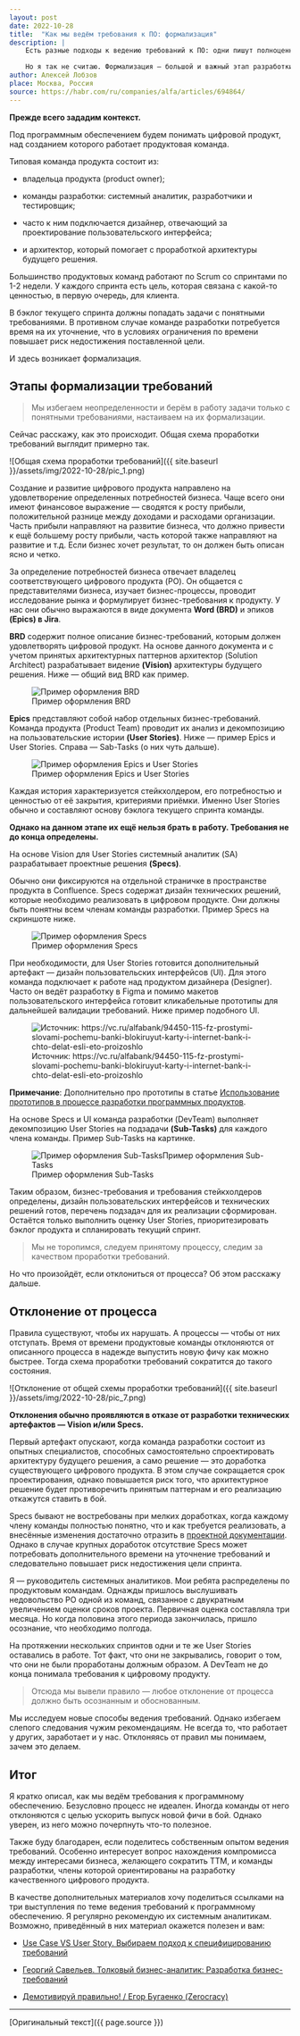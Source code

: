 ```yaml
---
layout: post
date: 2022-10-28
title:  "Как мы ведём требования к ПО: формализация"
description: |
    Есть разные подходы к ведению требований к ПО: одни пишут полноценные сценарии использования, другие выбирают пользовательские истории, а третьи — вообще избегают формализации требований, считая это пустой тратой времени.<br><br>

    Но я так не считаю. Формализация — большой и важный этап разработки требований. В статье об этом расскажу: как происходит ведение требований у нас, какие этапы мы проходим, каких правил придерживаемся и что будет, если отклоняться от правил. Если вы системный или бизнес-аналитик, владелец продукта или просто работаете с требованиями к программному обеспечению, то эта статья для вас.
author: Алексей Лобзов
place: Москва, Россия
source: https://habr.com/ru/companies/alfa/articles/694864/
---
```


**Прежде всего зададим контекст.**

Под программным обеспечением будем понимать цифровой продукт, над созданием которого работает продуктовая команда. 

Типовая команда продукта состоит из:

* владельца продукта (product owner);

* команды разработки: системный аналитик, разработчики и тестировщик;

* часто к ним подключается дизайнер, отвечающий за проектирование пользовательского интерфейса;

* и архитектор, который помогает с проработкой архитектуры будущего решения.

Большинство продуктовых команд работают по Scrum со спринтами по 1-2 недели. У каждого спринта есть цель, которая связана с какой-то ценностью, в первую очередь, для клиента.

В бэклог текущего спринта должны попадать задачи с понятными требованиями. В противном случае команде разработки потребуется время на их уточнение, что в условиях ограничения по времени повышает риск недостижения поставленной цели.

И здесь возникает формализация.

## Этапы формализации требований

> Мы избегаем неопределенности и берём в работу задачи только с понятными требованиями, настаиваем на их формализации.

Сейчас расскажу, как это происходит. Общая схема проработки требований выглядит примерно так.

![Общая схема проработки требований]({{ site.baseurl }}/assets/img/2022-10-28/pic_1.png)

Создание и развитие цифрового продукта направлено на удовлетворение определенных потребностей бизнеса. Чаще всего они имеют финансовое выражение — сводятся к росту прибыли, положительной разнице между доходами и расходами организации. Часть прибыли направляют на развитие бизнеса, что должно привести к ещё большему росту прибыли, часть которой также направляют на развитие и т.д. Если бизнес хочет результат, то он должен быть описан ясно и четко. 

За определение потребностей бизнеса отвечает владелец соответствующего цифрового продукта (PO). Он общается с представителями бизнеса, изучает бизнес-процессы, проводит исследование рынка и формулирует бизнес-требования к продукту. У нас они обычно выражаются в виде документа **Word (BRD)** и эпиков **(Epics) в Jira**.

**BRD** содержит полное описание бизнес-требований, которым должен удовлетворять цифровой продукт. На основе данного документа и с учетом принятых архитектурных паттернов архитектор (Solution Architect) разрабатывает видение **(Vision)** архитектуры будущего решения. Ниже — общий вид BRD как пример.

<figure>
  <img src="{{ site.baseurl }}/assets/img/2022-10-28/pic_2.png" 
       alt="Пример оформления BRD">
  <figcaption>Пример оформления BRD</figcaption>
</figure>

**Epics** представляют собой набор отдельных бизнес-требований. Команда продукта (Product Team) проводит их анализ и декомпозицию на пользовательские истории **(User Stories)**. Ниже — пример Epics и User Stories. Справа — Sab-Tasks (о них чуть дальше).

<figure>
  <img src="{{ site.baseurl }}/assets/img/2022-10-28/pic_3.png" 
       alt="Пример оформления Epics и User Stories">
  <figcaption>Пример оформления Epics и User Stories</figcaption>
</figure>

Каждая история характеризуется стейкхолдером, его потребностью и ценностью от её закрытия, критериями приёмки. Именно User Stories обычно и составляют основу бэклога текущего спринта команды. 

**Однако на данном этапе их ещё нельзя брать в работу. Требования не до конца определены.**

На основе Vision для User Stories системный аналитик (SA) разрабатывает проектные решения **(Specs)**.

Обычно они фиксируются на отдельной страничке в пространстве продукта в Confluence. Specs содержат дизайн технических решений, которые необходимо реализовать в цифровом продукте. Они должны быть понятны всем членам команды разработки. Пример Specs на скриншоте ниже.

<figure>
  <img src="{{ site.baseurl }}/assets/img/2022-10-28/pic_4.png" 
       alt="Пример оформления Specs">
  <figcaption>Пример оформления Specs</figcaption>
</figure>

При необходимости, для User Stories готовится дополнительный артефакт — дизайн пользовательских интерфейсов (UI). Для этого команда подключает к работе над продуктом дизайнера (Designer). Часто он ведёт разработку в Figma и помимо макетов пользовательского интерфейса готовит кликабельные прототипы для дальнейшей валидации требований. Ниже пример подобного UI.

<figure>
  <img src="{{ site.baseurl }}/assets/img/2022-10-28/pic_5.png" 
       alt="Источник: https://vc.ru/alfabank/94450-115-fz-prostymi-slovami-pochemu-banki-blokiruyut-karty-i-internet-bank-i-chto-delat-esli-eto-proizoshlo">
  <figcaption>Источник: https://vc.ru/alfabank/94450-115-fz-prostymi-slovami-pochemu-banki-blokiruyut-karty-i-internet-bank-i-chto-delat-esli-eto-proizoshlo</figcaption>
</figure>

**Примечание**: Дополнительно про прототипы в статье [Использование прототипов в процессе разработки программных продуктов](https://grebennikon.ru/article-1zqd.html).

На основе Specs и UI команда разработки (DevTeam) выполняет декомпозицию User Stories на подзадачи **(Sub-Tasks)** для каждого члена команды. Пример Sub-Tasks на картинке.

<figure>
  <img src="{{ site.baseurl }}/assets/img/2022-10-28/pic_6.png" 
       alt="Пример оформления Sub-TasksПример оформления Sub-Tasks">
  <figcaption>Пример оформления Sub-Tasks</figcaption>
</figure>

Таким образом, бизнес-требования и требования стейкхолдеров определены, дизайн пользовательских интерфейсов и технических решений готов, перечень подзадач для их реализации сформирован. Остаётся только выполнить оценку User Stories, приоритезировать бэклог продукта и спланировать текущий спринт.

> Мы не торопимся, следуем принятому процессу, следим за качеством проработки требований.

Но что произойдёт, если отклониться от процесса? Об этом расскажу дальше.

## Отклонение от процесса

Правила существуют, чтобы их нарушать. А процессы — чтобы от них отступать. Время от времени продуктовые команды отклоняются от описанного процесса в надежде выпустить новую фичу как можно быстрее. Тогда схема проработки требований сократится до такого состояния.

![Отклонение от общей схемы проработки требований]({{ site.baseurl }}/assets/img/2022-10-28/pic_7.png)

**Отклонения обычно проявляются в отказе от разработки технических артефактов — Vision и/или Specs.**

Первый артефакт опускают, когда команда разработки состоит из опытных специалистов, способных самостоятельно спроектировать архитектуру будущего решения, а само решение — это доработка существующего цифрового продукта. В этом случае сокращается срок проектирования, однако повышается риск того, что архитектурное решение будет противоречить принятым паттернам и его реализацию откажутся ставить в бой.

Specs бывают не востребованы при мелких доработках, когда каждому члену команды полностью понятно, что и как требуется реализовать, а внесённые изменения достаточно отразить в [проектной документации](https://habr.com/ru/companies/alfa/articles/680556/). Однако в случае крупных доработок отсутствие Specs может потребовать дополнительного времени на уточнение требований и следовательно повышает риск недостижения цели спринта.

Я — руководитель системных аналитиков. Мои ребята распределены по продуктовым командам. Однажды пришлось выслушивать недовольство PO одной из команд, связанное с двукратным увеличением оценки сроков проекта. Первичная оценка составляла три месяца. Но когда половина этого периода закончилась, пришло осознание, что необходимо полгода.

На протяжении нескольких спринтов одни и те же User Stories оставались в работе. Тот факт, что они не закрывались, говорит о том, что они не были проработаны должным образом. А DevTeam не до конца понимала требования к цифровому продукту.

> Отсюда мы вывели правило — любое отклонение от процесса должно быть осознанным и обоснованным.

Мы исследуем новые способы ведения требований. Однако избегаем слепого следования чужим рекомендациям. Не всегда то, что работает у других, заработает и у нас. Отклоняясь от правил мы понимаем, зачем это делаем.

## Итог

Я кратко описал, как мы ведём требования к программному обеспечению. Безусловно процесс не идеален. Иногда команды от него отклоняются с целью ускорить выпуск новой фичи в бой. Однако уверен, из него можно почерпнуть что-то полезное.

Также буду благодарен, если поделитесь собственным опытом ведения требований. Особенно интересует вопрос нахождения компромисса между интересами бизнеса, желающего сократить ТТМ, и команды разработки, члены которой ориентированы на разработку качественного цифрового продукта.

В качестве дополнительных материалов хочу поделиться ссылками на три выступления по теме ведения требований к программному обеспечению. Я регулярно рекомендую их системным аналитикам. Возможно, приведённый в них материал окажется полезен и вам:

* [Use Case VS User Story. Выбираем подход к специфицированию требований](https://www.youtube.com/watch?v=9dOFSY5PoNo)

* [Георгий Савельев. Толковый бизнес-аналитик: Разработка бизнес-требований](https://www.youtube.com/watch?v=CiIUNg49fgw)

* [Демотивируй правильно! / Егор Бугаенко (Zerocracy)](https://www.youtube.com/watch?v=w3yJUtgr-yA)

---

[Оригинальный текст]({{ page.source }})